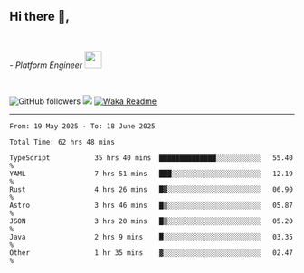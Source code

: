 <h2>Hi there  👋,</h2> </br>

<p><em>- Platform Engineer <img src="https://media.giphy.com/media/WUlplcMpOCEmTGBtBW/giphy.gif" width="30"> 
</em></p></br>


<!--[![Linkedin: prandogabriel](https://img.shields.io/badge/-prandogabriel-blue?style=flat-square&logo=Linkedin&logoColor=white&link=https://www.linkedin.com/in/prandogabriel/)](https://www.linkedin.com/in/prandogabriel)-->
![GitHub followers](https://img.shields.io/github/followers/prandogabriel?label=Follow&style=social)
![](https://komarev.com/ghpvc/?username=prandogabriel)
[![Waka Readme](https://github.com/prandogabriel/prandogabriel/actions/workflows/update-stats.yml.yml/badge.svg)](https://github.com/prandogabriel/prandogabriel/actions/workflows/update-stats.yml.yml)

---

<!--START_SECTION:waka-->

```golang
From: 19 May 2025 - To: 18 June 2025

Total Time: 62 hrs 48 mins

TypeScript           35 hrs 40 mins  ██████████████░░░░░░░░░░░   55.40 %
YAML                 7 hrs 51 mins   ███░░░░░░░░░░░░░░░░░░░░░░   12.19 %
Rust                 4 hrs 26 mins   █▓░░░░░░░░░░░░░░░░░░░░░░░   06.90 %
Astro                3 hrs 46 mins   █▒░░░░░░░░░░░░░░░░░░░░░░░   05.87 %
JSON                 3 hrs 20 mins   █▒░░░░░░░░░░░░░░░░░░░░░░░   05.20 %
Java                 2 hrs 9 mins    █░░░░░░░░░░░░░░░░░░░░░░░░   03.35 %
Other                1 hr 35 mins    ▓░░░░░░░░░░░░░░░░░░░░░░░░   02.47 %
```

<!--END_SECTION:waka-->
